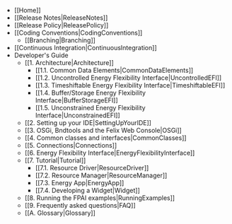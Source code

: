 - [[Home]]
- [[Release Notes|ReleaseNotes]]
- [[Release Policy|ReleasePolicy]]
- [[Coding Conventions|CodingConventions]]
  - [[Branching|Branching]]
- [[Continuous Integration|ContinuousIntegration]]
- Developer's Guide
  - [[1. Architecture|Architecture]]
    - [[1.1. Common Data Elements|CommonDataElements]]
    - [[1.2. Uncontrolled Energy Flexibility Interface|UncontrolledEFI]]
    - [[1.3. Timeshiftable Energy Flexibility Interface|TimeshiftableEFI]]
    - [[1.4. Buffer/Storage Energy Flexibility Interface|BufferStorageEFI]]
    - [[1.5. Unconstrained Energy Flexibility Interface|UnconstrainedEFI]]
  - [[2. Setting up your IDE|SettingUpYourIDE]]
  - [[3. OSGi, Bndtools and the Felix Web Console|OSGi]]
  - [[4. Common classes and interfaces|CommonClasses]]
  - [[5. Connections|Connections]]
  - [[6. Energy Flexibility Interface|EnergyFlexibilityInterface]]
  - [[7. Tutorial|Tutorial]]
  	- [[7.1. Resource Driver|ResourceDriver]]
  	- [[7.2. Resource Manager|ResourceManager]]
  	- [[7.3. Energy App|EnergyApp]]
  	- [[7.4. Developing a Widget|Widget]]
  - [[8. Running the FPAI examples|RunningExamples]]
  - [[9. Frequently asked questions|FAQ]]
  - [[A. Glossary|Glossary]]